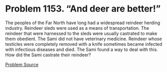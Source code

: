 # Problem 1153. “And deer are better!”

The peoples of the Far North have long had a widespread reindeer herding industry. Reindeer sleds were used as a means of transportation. The reindeer that were harnessed to the sleds were usually castrated to make them obedient. The Sami did not have veterinary medicine. Reindeer whose testicles were completely removed with a knife sometimes became infected with infectious diseases and died. The Sami found a way to deal with this. How did the Sami castrate their reindeer?

[Problem Source](https://www.trizland.ru/tasks/5604/)